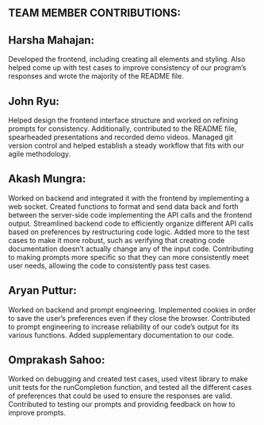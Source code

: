 TEAM MEMBER CONTRIBUTIONS:
------------------------------------------------------------
## Harsha Mahajan: 
Developed the frontend, including creating all elements and styling. Also helped come up with test cases to improve consistency of our program’s responses and wrote the majority of the README file.
## John Ryu: 
Helped design the frontend interface structure and worked on refining prompts for consistency. Additionally, contributed to the README file, spearheaded presentations and recorded demo videos. Managed git version control and helped establish a steady workflow that fits with our agile methodology.
## Akash Mungra: 
Worked on backend and integrated it with the frontend by implementing a web socket. Created functions to format and send data back and forth between the server-side code implementing the API calls and the frontend output. Streamlined backend code to efficiently organize different API calls based on preferences by restructuring code logic. Added more to the test cases to make it more robust, such as verifying that creating code documentation doesn’t actually change any of the input code. Contributing to making prompts more specific so that they can more consistently meet user needs, allowing the code to consistently pass test cases.
## Aryan Puttur: 
Worked on backend and prompt engineering. Implemented cookies in order to save the user’s preferences even if they close the browser. Contributed to prompt engineering to increase reliability of our code’s output for its various functions. Added supplementary documentation to our code.
## Omprakash Sahoo: 
Worked on debugging and created test cases, used vitest library to make unit tests for the runCompletion function, and tested all the different cases of preferences that could be used to ensure the responses are valid. Contributed to testing our prompts and providing feedback on how to improve prompts.
